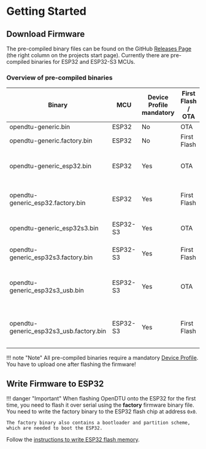 # Getting Started

## Download Firmware

The pre-compiled binary files can be found on the GitHub [Releases
Page](https://github.com/tbnobody/OpenDTU/releases) (the right
column on the projects start page). Currently there are pre-compiled binaries
for ESP32 and ESP32-S3 MCUs.

### Overview of pre-compiled binaries

| Binary                                  | MCU       | Device Profile mandatory | First Flash / OTA | Comment                                   |
| --------------------------------------- | --------- | ------------------------ | ----------------- | ----------------------------------------- |
| opendtu-generic.bin                     | ESP32     | No                       | OTA               | Deprecated!                               |
| opendtu-generic.factory.bin             | ESP32     | No                       | First Flash       | Deprecated!                               |
| opendtu-generic_esp32.bin               | ESP32     | Yes                      | OTA               | This will probably be your first update   |
| opendtu-generic_esp32.factory.bin       | ESP32     | Yes                      | First Flash       | This will probably be your first task     |
| opendtu-generic_esp32s3.bin             | ESP32-S3  | Yes                      | OTA               | For boards with usb-uart bridge           |
| opendtu-generic_esp32s3.factory.bin     | ESP32-S3  | Yes                      | First Flash       | For boards with usb-uart bridge           |
| opendtu-generic_esp32s3_usb.bin         | ESP32-S3  | Yes                      | OTA               | For boards with integrated usb connection |
| opendtu-generic_esp32s3_usb.factory.bin | ESP32-S3  | Yes                      | First Flash       | For boards with integrated usb connection |

!!! note "Note"
    All pre-compiled binaries require a mandatory [Device
    Profile](device_profiles.md). You have to upload one after flashing the
    firmware!

## Write Firmware to ESP32

!!! danger "Important"
    When flashing OpenDTU onto the ESP32 for the first time, you need to flash it over serial using the **factory** firmware binary file.
    You need to write the factory binary to the ESP32 flash chip at address `0x0`.

    The factory binary also contains a bootloader and partition scheme, which are needed to boot the ESP32.

Follow the [instructions to write ESP32 flash memory](flash_esp.md).
